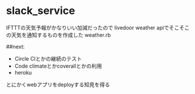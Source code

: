 # slack_service
IFTTTの天気予報がかなりいい加減だったので
livedoor weather apiでそこそこの天気を通知するものを作成した
weather.rb

##next:
+ Circle CIとかの継続のテスト
+ Code climateとかcoverallとかの利用
+ heroku

とにかくwebアプリをdeployする知見を得る
